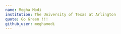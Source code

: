 ```yaml
---
name: Megha Modi
institution: The University of Texas at Arlington
quote: Go Green !!!
github_user: meghamodi
---
```

